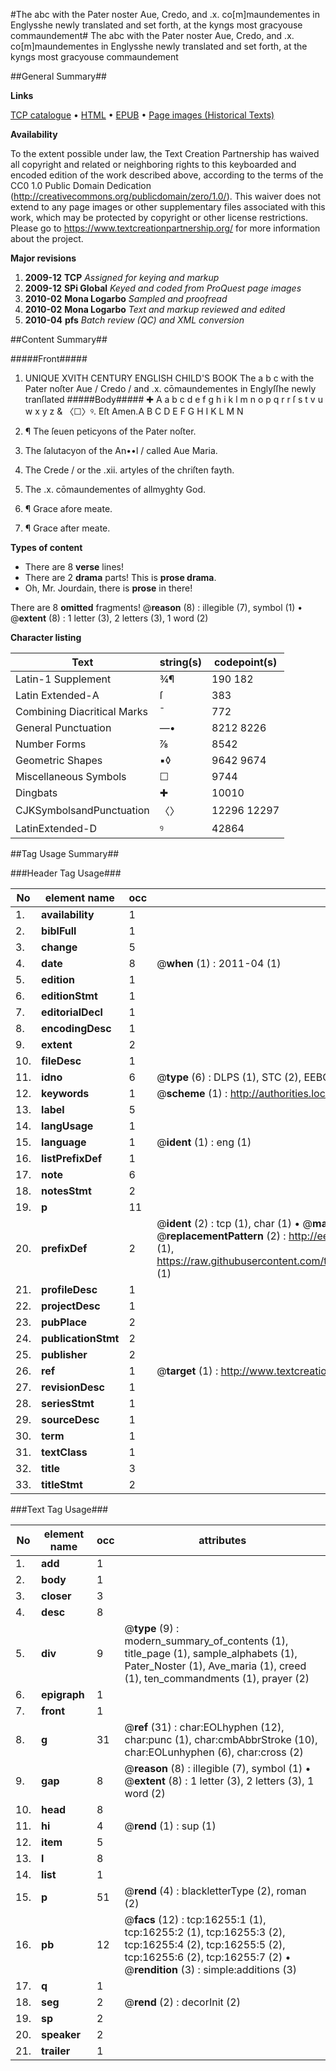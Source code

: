 #The abc with the Pater noster Aue, Credo, and .x. co[m]maundementes in Englysshe newly translated and set forth, at the kyngs most gracyouse commaundement#
The abc with the Pater noster Aue, Credo, and .x. co[m]maundementes in Englysshe newly translated and set forth, at the kyngs most gracyouse commaundement

##General Summary##

**Links**

[TCP catalogue](http://www.ota.ox.ac.uk/tcp/)  • 
[HTML](http://tei.it.ox.ac.uk/tcp/Texts-HTML/free/A08/A08693.html)  • 
[EPUB](http://tei.it.ox.ac.uk/tcp/Texts-EPUB/free/A08/A08693.epub) • 
[Page images (Historical Texts)](https://historicaltexts.jisc.ac.uk/eebo-99851003e)

**Availability**

To the extent possible under law, the Text Creation Partnership has waived all copyright and related or neighboring rights to this keyboarded and encoded edition of the work described above, according to the terms of the CC0 1.0 Public Domain Dedication (http://creativecommons.org/publicdomain/zero/1.0/). This waiver does not extend to any page images or other supplementary files associated with this work, which may be protected by copyright or other license restrictions. Please go to https://www.textcreationpartnership.org/ for more information about the project.

**Major revisions**

1. __2009-12__ __TCP__ *Assigned for keying and markup*
1. __2009-12__ __SPi Global__ *Keyed and coded from ProQuest page images*
1. __2010-02__ __Mona Logarbo__ *Sampled and proofread*
1. __2010-02__ __Mona Logarbo__ *Text and markup reviewed and edited*
1. __2010-04__ __pfs__ *Batch review (QC) and XML conversion*

##Content Summary##

#####Front#####

1. UNIQUE XVITH CENTURY ENGLISH CHILD'S BOOK
The a b c with the Pater noſter Aue / Credo / and .x. cōmaundementes in Englyſſhe newly tranſlated 
#####Body#####
✚ A a b c d e f g h i k l m n o p q r r ſ s t v u w x y z & 〈☐〉ꝰ. Eſt Amen.A B C D E F G H I K L M N
1. ¶ The ſeuen peticyons of the Pater noſter.

1. The ſalutacyon of the An••l / called Aue Maria.

1. The Crede / or the .xii. artyles of the chriſten fayth.

1. The .x. cōmaundementes of allmyghty God.

1. ¶ Grace afore meate.

1. ¶ Grace after meate.

**Types of content**

  * There are 8 **verse** lines!
  * There are 2 **drama** parts! This is **prose drama**.
  * Oh, Mr. Jourdain, there is **prose** in there!

There are 8 **omitted** fragments! 
 @__reason__ (8) : illegible (7), symbol (1)  •  @__extent__ (8) : 1 letter (3), 2 letters (3), 1 word (2)

**Character listing**


|Text|string(s)|codepoint(s)|
|---|---|---|
|Latin-1 Supplement|¾¶|190 182|
|Latin Extended-A|ſ|383|
|Combining             Diacritical Marks|̄|772|
|General Punctuation|—•|8212 8226|
|Number Forms|⅞|8542|
|Geometric Shapes|▪◊|9642 9674|
|Miscellaneous Symbols|☐|9744|
|Dingbats|✚|10010|
|CJKSymbolsandPunctuation|〈〉|12296 12297|
|LatinExtended-D|ꝰ|42864|

##Tag Usage Summary##

###Header Tag Usage###

|No|element name|occ|attributes|
|---|---|---|---|
|1.|__availability__|1||
|2.|__biblFull__|1||
|3.|__change__|5||
|4.|__date__|8| @__when__ (1) : 2011-04 (1)|
|5.|__edition__|1||
|6.|__editionStmt__|1||
|7.|__editorialDecl__|1||
|8.|__encodingDesc__|1||
|9.|__extent__|2||
|10.|__fileDesc__|1||
|11.|__idno__|6| @__type__ (6) : DLPS (1), STC (2), EEBO-CITATION (1), PROQUEST (1), VID (1)|
|12.|__keywords__|1| @__scheme__ (1) : http://authorities.loc.gov/ (1)|
|13.|__label__|5||
|14.|__langUsage__|1||
|15.|__language__|1| @__ident__ (1) : eng (1)|
|16.|__listPrefixDef__|1||
|17.|__note__|6||
|18.|__notesStmt__|2||
|19.|__p__|11||
|20.|__prefixDef__|2| @__ident__ (2) : tcp (1), char (1)  •  @__matchPattern__ (2) : ([0-9\-]+):([0-9IVX]+) (1), (.+) (1)  •  @__replacementPattern__ (2) : http://eebo.chadwyck.com/downloadtiff?vid=$1&page=$2 (1), https://raw.githubusercontent.com/textcreationpartnership/Texts/master/tcpchars.xml#$1 (1)|
|21.|__profileDesc__|1||
|22.|__projectDesc__|1||
|23.|__pubPlace__|2||
|24.|__publicationStmt__|2||
|25.|__publisher__|2||
|26.|__ref__|1| @__target__ (1) : http://www.textcreationpartnership.org/docs/. (1)|
|27.|__revisionDesc__|1||
|28.|__seriesStmt__|1||
|29.|__sourceDesc__|1||
|30.|__term__|1||
|31.|__textClass__|1||
|32.|__title__|3||
|33.|__titleStmt__|2||


###Text Tag Usage###

|No|element name|occ|attributes|
|---|---|---|---|
|1.|__add__|1||
|2.|__body__|1||
|3.|__closer__|3||
|4.|__desc__|8||
|5.|__div__|9| @__type__ (9) : modern_summary_of_contents (1), title_page (1), sample_alphabets (1), Pater_Noster (1), Ave_maria (1), creed (1), ten_commandments (1), prayer (2)|
|6.|__epigraph__|1||
|7.|__front__|1||
|8.|__g__|31| @__ref__ (31) : char:EOLhyphen (12), char:punc (1), char:cmbAbbrStroke (10), char:EOLunhyphen (6), char:cross (2)|
|9.|__gap__|8| @__reason__ (8) : illegible (7), symbol (1)  •  @__extent__ (8) : 1 letter (3), 2 letters (3), 1 word (2)|
|10.|__head__|8||
|11.|__hi__|4| @__rend__ (1) : sup (1)|
|12.|__item__|5||
|13.|__l__|8||
|14.|__list__|1||
|15.|__p__|51| @__rend__ (4) : blackletterType (2), roman (2)|
|16.|__pb__|12| @__facs__ (12) : tcp:16255:1 (1), tcp:16255:2 (1), tcp:16255:3 (2), tcp:16255:4 (2), tcp:16255:5 (2), tcp:16255:6 (2), tcp:16255:7 (2)  •  @__rendition__ (3) : simple:additions (3)|
|17.|__q__|1||
|18.|__seg__|2| @__rend__ (2) : decorInit (2)|
|19.|__sp__|2||
|20.|__speaker__|2||
|21.|__trailer__|1||
